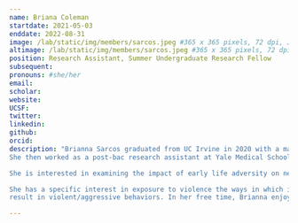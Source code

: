 ```yaml
---
name: Briana Coleman
startdate: 2021-05-03
enddate: 2022-08-31
image: /lab/static/img/members/sarcos.jpeg #365 x 365 pixels, 72 dpi, JPG
altimage: /lab/static/img/members/sarcos.jpeg #365 x 365 pixels, 72 dpi, JPG
position: Research Assistant, Summer Undergraduate Research Fellow
subsequent:
pronouns: #she/her
email:  
scholar:
website:
UCSF:
twitter:
linkedin: 
github:
orcid:
description: "Brianna Sarcos graduated from UC Irvine in 2020 with a major in Psychology and minor in Biological Sciences. 
She then worked as a post-bac research assistant at Yale Medical School, and will begin her PhD in Clinical Psychology at Temple University in Fall 2023.

She is interested in examining the impact of early life adversity on neurocognitive development to promote engagement in maladaptive behaviors.

She has a specific interest in exposure to violence the ways in which it alters neurocognitive processes (e.g, emotion regulation, learning, and memory) to 
result in violent/aggressive behaviors. In her free time, Brianna enjoys watching True Crime, traveling, and hanging out with her dog, Pork Chop."

---
```


